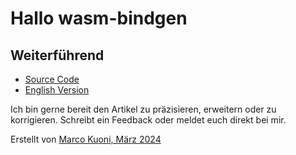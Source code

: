 # Hallo wasm-bindgen


## Weiterführend
* [Source Code](https://github.com/marcokuoni/public_doc/tree/main/essays/13_hello_wasm_bindgen)
* [English Version](https://github.com/marcokuoni/public_doc/tree/main/essays/13_hello_wasm_bindgen/README.md)

Ich bin gerne bereit den Artikel zu präzisieren, erweitern oder zu korrigieren. Schreibt ein Feedback oder meldet euch direkt bei mir.

Erstellt von [Marco Kuoni, März 2024](https://marcokuoni.ch)